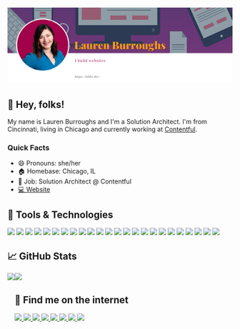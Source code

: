 # [![Lauren Burroughs' Header](https://raw.githubusercontent.com/labbydev/labbydev/main/assets/header.png)](https://labby.dev/)

## 👋 Hey, folks!
My name is Lauren Burroughs and I'm a Solution Architect. I'm from Cincinnati, living in Chicago and currently working at [Contentful](https://www.contentful.com/). 

### Quick Facts
* 😄 Pronouns: she/her
* 🏠 Homebase: Chicago, IL
* 💼 Job: Solution Architect @ Contentful
* [💻 Website](https://labby.dev/)


## 🧰 Tools & Technologies
![](https://img.shields.io/badge/JavaScript-informational?style=flat&logo=javascript&logoColor=white&color=a1024a) 
![](https://img.shields.io/badge/TypeScript-informational?style=flat&logo=typescript&logoColor=white&color=a1024a)
![](https://img.shields.io/badge/CSS3-informational?style=flat&logo=css3&logoColor=white&color=a1024a) 
![](https://img.shields.io/badge/HTML5-informational?style=flat&logo=html5&logoColor=white&color=a1024a)
![](https://img.shields.io/badge/PHP-informational?style=flat&logo=php&logoColor=white&color=a1024a)
![](https://img.shields.io/badge/Drupal-informational?style=flat&logo=drupal&logoColor=white&color=a1024a)
![](https://img.shields.io/badge/WordPress-informational?style=flat&logo=wordpress&logoColor=white&color=a1024a)
![](https://img.shields.io/badge/Contentful-informational?style=flat&logo=contentful&logoColor=white&color=a1024a)
![](https://img.shields.io/badge/Gatsby-informational?style=flat&logo=gatsby&logoColor=white&color=a1024a)
![](https://img.shields.io/badge/Visual_Studio_Code-informational?style=flat&logo=visualstudiocode&logoColor=white&color=a1024a)
![](https://img.shields.io/badge/Slack-informational?style=flat&logo=slack&logoColor=white&color=a1024a)
![](https://img.shields.io/badge/Docker-informational?style=flat&logo=docker&logoColor=white&color=a1024a)
![](https://img.shields.io/badge/git-informational?style=flat&logo=git&logoColor=white&color=a1024a)
![](https://img.shields.io/badge/ESLint-informational?style=flat&logo=eslint&logoColor=white&color=a1024a)
![](https://img.shields.io/badge/Prettier-informational?style=flat&logo=prettier&logoColor=white&color=a1024a)
![](https://img.shields.io/badge/GitHub-informational?style=flat&logo=github&logoColor=white&color=a1024a)
![](https://img.shields.io/badge/GitHub_Actions-informational?style=flat&logo=githubactions&logoColor=white&color=a1024a)
![](https://img.shields.io/badge/circle_ci-informational?style=flat&logo=circleci&logoColor=white&color=a1024a)
![](https://img.shields.io/badge/Travis-informational?style=flat&logo=travis&logoColor=white&color=a1024a)
![](https://img.shields.io/badge/GitLab-informational?style=flat&logo=gitlab&logoColor=white&color=a1024a)
![](https://img.shields.io/badge/Tailwind_CSS-informational?style=flat&logo=tailwindcss&logoColor=white&color=a1024a)
![](https://img.shields.io/badge/Jest-informational?style=flat&logo=jest&logoColor=white&color=a1024a)
![](https://img.shields.io/badge/GraphQL-informational?style=flat&logo=graphql&logoColor=white&color=a1024a)
![](https://img.shields.io/badge/Sass-informational?style=flat&logo=sass&logoColor=white&color=a1024a)

## 📈 GitHub Stats
<div>
<img src="https://github-readme-stats.vercel.app/api?username=labbydev&count_private=true&show_icons=true&title_color=a1024a&bg_color=e2e2e2&icon_color=a1024a&text_color=404063" align="left" height="137px" /><img src="https://github-readme-stats.vercel.app/api/top-langs/?username=labbydev&layout=compact&title_color=a1024a&bg_color=e2e2e2&icon_color=a1024a&text_color=404063" height="137px" />
</div>


## 🔎 Find me on the internet
[![](https://img.shields.io/badge/email-informational?style=flat&logo=gmail&logoColor=white&color=404063) ](mailto:labbydev@gmail.com)
[![](https://img.shields.io/badge/LinkedIn-informational?style=flat&logo=linkedin&logoColor=white&color=404063) ](https://www.linkedin.com/in/labbydev/)
[![](https://img.shields.io/badge/Twitter-informational?style=flat&logo=twitter&logoColor=white&color=404063) ](https://twitter.com/labbydev)
[![](https://img.shields.io/badge/Drupal-informational?style=flat&logo=drupal&logoColor=white&color=404063) ](https://www.drupal.org/u/labbydev)
[![](https://img.shields.io/badge/GitHub-informational?style=flat&logo=drupal&logoColor=white&color=404063) ](https://github.com/labbydev)
[![](https://img.shields.io/badge/Instagram-informational?style=flat&logo=instagram&logoColor=white&color=404063) ](https://www.instagram.com/labbydev/)
[![](https://img.shields.io/badge/goodreads-informational?style=flat&logo=goodreads&logoColor=white&color=404063) ](https://www.goodreads.com/user/show/84551195-lauren-burroughs)
[![](https://img.shields.io/badge/GitLab-informational?style=flat&logo=gitlab&logoColor=white&color=404063) ](https://gitlab.com/labbydev)
